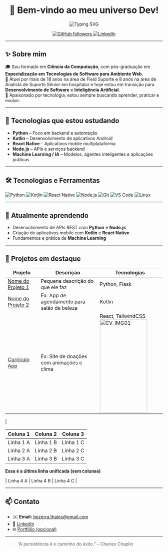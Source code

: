 <h1 align="center">
  🚀 Bem-vindo ao meu universo Dev!
</h1>
<p align="center">
  <img src="https://b.thumbs.redditmedia.com/ryMyuQB476fEym81Wjyc-qicAU8fAn8inFrpmoxS41s.png" alt="Typing SVG" />
</p>

<p align="center">
  <a href="https://github.com/thalesbezerra">
    <img src="https://img.shields.io/github/followers/thalesbezerra?label=Followers&style=social" alt="GitHub followers" />
  </a>
  <a href="https://www.linkedin.com/in/thales-bezerra/">
    <img src="https://img.shields.io/badge/LinkedIn-blue?logo=linkedin&style=flat&logoColor=white" alt="LinkedIn" />
  </a>
</p>

---

## ✨ Sobre mim

🎓 Sou formado em **Ciência da Computação**, com pós-graduação em **Especialização em Tecnologias de Software para Ambiente Web**.  
💼 Atuei por mais de 18 anos na área de Field Suporte e 8 anos na área de Analista de Suporte Sênior em hospitalar e hoje estou em transição para **Desenvolvimento de Software** e **Inteligência Artificial**.  
🧠 Apaixonado por tecnologia, estou sempre buscando aprender, praticar e evoluir.

---

## 🚀 Tecnologias que estou estudando

- **Python** – Foco em backend e automação
- **Kotlin** – Desenvolvimento de aplicativos Android
- **React Native** – Aplicativos mobile multiplataforma
- **Node.js** – APIs e serviços backend
- **Machine Learning / IA** – Modelos, agentes inteligentes e aplicações práticas

---

## 🛠️ Tecnologias e Ferramentas

![Python](https://img.shields.io/badge/-Python-333?style=flat&logo=python)
![Kotlin](https://img.shields.io/badge/-Kotlin-333?style=flat&logo=kotlin)
![React Native](https://img.shields.io/badge/-React%20Native-333?style=flat&logo=react)
![Node.js](https://img.shields.io/badge/-Node.js-333?style=flat&logo=node.js)
![Git](https://img.shields.io/badge/-Git-333?style=flat&logo=git)
![VS Code](https://img.shields.io/badge/-VS%20Code-333?style=flat&logo=visual-studio-code)
![Linux](https://img.shields.io/badge/-Linux-333?style=flat&logo=linux)

---

## 🌱 Atualmente aprendendo

- Desenvolvimento de APIs REST com **Python** e **Node.js**
- Criação de aplicativos mobile com **Kotlin** e **React Native**
- Fundamentos e prática de **Machine Learning**


---

## 📌 Projetos em destaque

| Projeto | Descrição | Tecnologias |
|--------|-----------|-------------|
| [Nome do Projeto 1](#) | Pequena descrição do que ele faz | Python, Flask |
| [Nome do Projeto 2](#) | Ex: App de agendamento para salão de beleza | Kotlin |
| [Currículo App](#) | Ex: Site de doações com animações e clima | React, TailwindCSS <img width="151" height="298" alt="CV_IMG01" src="https://github.com/user-attachments/assets/ca58f5e7-249b-460e-9249-3d33b9d583fe" />
|


| Coluna 1     | Coluna 2     | Coluna 3     |
|-------------|--------------|--------------|
| Linha 1 A   | Linha 1 B    | Linha 1 C    |
| Linha 2 A   | Linha 2 B    | Linha 2 C    |
| Linha 3 A   | Linha 3 B    | Linha 3 C    |

**Essa é a última linha unificada (sem colunas)**

| Linha 4 A   | Linha 4 B    | Linha 4 C    |


---


## 📫 Contato

- ✉️ **Email:** bezerra.thales@email.com  
- 💼 [LinkedIn](https://www.linkedin.com/in/thales-bezerra)  
- 🌐 [Portfólio (opcional)](https://www.seusite.com)

---

> “A persistência é o caminho do êxito.” – Charles Chaplin
